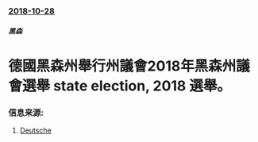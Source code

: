 ### [2018-10-28](/news/2018/10/28/index.md)

##### 黑森
# 德國黑森州舉行州議會2018年黑森州議會選舉 state election, 2018 選舉。 




### 信息来源:

1. [Deutsche](https://www.dw.com/en/chancellor-angela-merkels-conservatives-eke-out-win-in-hesse-election/a-46064510)
